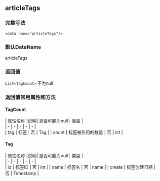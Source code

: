 ## articleTags

### 完整写法
```
<data name="articleTags"/>
```

### 默认DataName
articleTags

### 返回值
`List<TagCount>` 不为null

### 返回值常用属性和方法

#### TagCount
|  属性名称  |说明| 是否可能为null   | 类型  |    
|  -  |  -  |  -  |  -  |  -  |      
|  tag  | 标签  |  否  | Tag   |
|  count  | 标签被引用的数量  |  否  | int   |

#### Tag
|  属性名称  |说明| 是否可能为null   | 类型  |    
|  -  |  -  |  -  |  -  |  -  |      
|  id  | 标签ID  |  否  | int   |
|  name  | 标签名  |  否  | name   |
|  create  | 标签创建日期 |  否  | Timestamp   |
